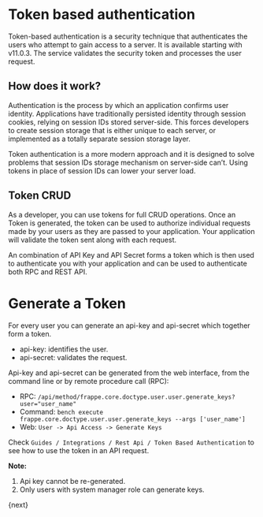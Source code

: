 # Token based authentication

Token-based authentication is a security technique that authenticates the users who attempt to gain access to a server. It is available starting with v11.0.3. The service validates the security token and processes the user request.

## How does it work?

Authentication is the process by which an application confirms user identity. Applications have traditionally persisted identity through session cookies, relying on session IDs stored server-side. This forces developers to create session storage that is either unique to each server, or implemented as a totally separate session storage layer.

Token authentication is a more modern approach and it is designed to solve problems that session IDs storage mechanism on server-side can’t. Using tokens in place of session IDs can lower your server load.

## Token CRUD

As a developer, you can use tokens for full CRUD operations.
Once an Token is generated, the token can be used to authorize individual requests made by your users as they are passed to your application. Your application will validate the token sent along with each request.

An combination of API Key and API Secret forms a token which is then used to authenticate you with your application and can be used to authenticate both RPC and REST API.

# Generate a Token

For every user you can generate an api-key and api-secret which together form a token.

- api-key: identifies the user.
- api-secret: validates the request.

Api-key and api-secret can be generated from the web interface, from the command line or by remote procedure call (RPC):

- RPC:
  `/api/method/frappe.core.doctype.user.user.generate_keys?user="user_name"`
- Command:
  `bench execute frappe.core.doctype.user.user.generate_keys --args ['user_name']`
- Web:
  `User -> Api Access -> Generate Keys`

Check `Guides / Integrations / Rest Api / Token Based Authentication` to see how to use the token in an API request.

**Note:**

1. Api key cannot be re-generated.
2. Only users with system manager role can generate keys.

{next}
